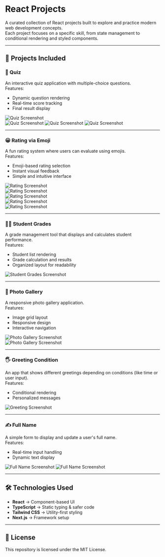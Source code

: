 # React Projects

A curated collection of React projects built to explore and practice modern web development concepts.  
Each project focuses on a specific skill, from state management to conditional rendering and styled components.

---

## 📂 Projects Included

### 📝 Quiz
An interactive quiz application with multiple-choice questions.  
Features:
- Dynamic question rendering
- Real-time score tracking
- Final result display  

![Quiz Screenshot](screenshots/quiz1.png)  
![Quiz Screenshot](screenshots/quiz2.png)
![Quiz Screenshot](screenshots/quiz3.png)
![Quiz Screenshot](screenshots/quiz4.png)

---

### 😀 Rating via Emoji
A fun rating system where users can evaluate using emojis.  
Features:
- Emoji-based rating selection
- Instant visual feedback
- Simple and intuitive interface  

![Rating Screenshot](screenshots/emoji.png)  
![Rating Screenshot](screenshots/emoji2.png)  
![Rating Screenshot](screenshots/emoji3.png)  
![Rating Screenshot](screenshots/emoji4.png)  
![Rating Screenshot](screenshots/emoji5.png)

---

### 🧑‍🎓 Student Grades
A grade management tool that displays and calculates student performance.  
Features:
- Student list rendering
- Grade calculation and results
- Organized layout for readability  

![Student Grades Screenshot](screenshots/Students.png)

---

### 📸 Photo Gallery
A responsive photo gallery application.  
Features:
- Image grid layout
- Responsive design
- Interactive navigation  

![Photo Gallery Screenshot](screenshots/photo.png)  
![Photo Gallery Screenshot](screenshots/photo2.png)

---

### 🖐️ Greeting Condition
An app that shows different greetings depending on conditions (like time or user input).  
Features:
- Conditional rendering
- Personalized messages  

![Greeting Screenshot](screenshots/greeting.png)

---

### ✍️ Full Name
A simple form to display and update a user's full name.  
Features:
- Real-time input handling
- Dynamic text display  

![Full Name Screenshot](screenshots/fullname1.png)
![Full Name Screenshot](screenshots/fullname2.png)

---

## 🛠️ Technologies Used
- **React** → Component-based UI
- **TypeScript** → Static typing & safer code
- **Tailwind CSS** → Utility-first styling
- **Next.js** → Framework setup

---

## 📄 License
This repository is licensed under the MIT License.
